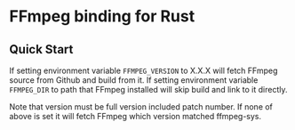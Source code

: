 # FFmpeg binding for Rust

## Quick Start

If setting environment variable `FFMPEG_VERSION` to X.X.X will fetch FFmpeg source from Github and build from it.
If setting environment variable `FFMPEG_DIR` to path that FFmpeg installed will skip build and link to it directly.

Note that version must be full version included patch number. If none of above is set it will fetch FFmpeg which version matched ffmpeg-sys.
 